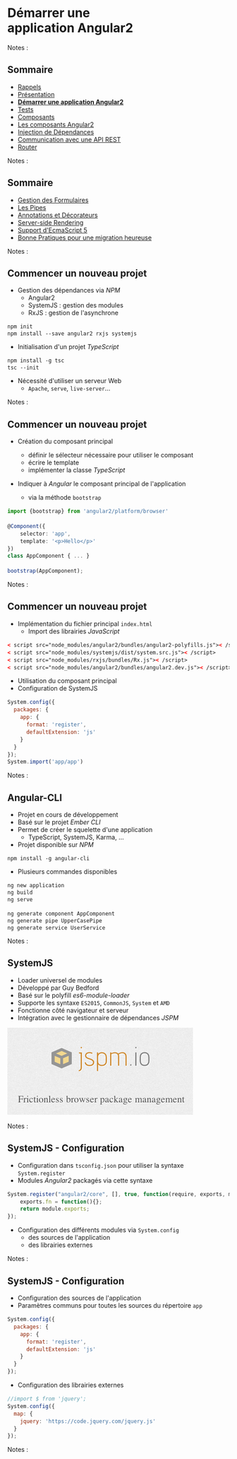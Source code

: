 # Démarrer une<br>application Angular2

<!-- .slide: class="page-title" -->

Notes :



## Sommaire

<!-- .slide: class="toc" -->

- [Rappels](#/1)
- [Présentation](#/2)
- **[Démarrer une application Angular2](#/3)**
- [Tests](#/4)
- [Composants](#/5)
- [Les composants Angular2](#/6)
- [Injection de Dépendances](#/7)
- [Communication avec une API REST](#/8)
- [Router](#/9)

Notes :



## Sommaire

<!-- .slide: class="toc" -->

- [Gestion des Formulaires](#/10)
- [Les Pipes](#/11)
- [Annotations et Décorateurs](#/12)
- [Server-side Rendering](#/13)
- [Support d'EcmaScript 5](#/14)
- [Bonne Pratiques pour une migration heureuse](#/15)

Notes :



## Commencer un nouveau projet

- Gestion des dépendances via *NPM*
  - Angular2
  - SystemJS : gestion des modules
  - RxJS : gestion de l'asynchrone

```shell
npm init
npm install --save angular2 rxjs systemjs
```

- Initialisation d'un projet *TypeScript*

```shell
npm install -g tsc
tsc --init
```

- Nécessité d'utiliser un serveur Web
  - `Apache`, `serve`, `live-server`...

Notes :



## Commencer un nouveau projet

- Création du composant principal
  - définir le sélecteur nécessaire pour utiliser le composant
  - écrire le template
  - implémenter la classe *TypeScript*

- Indiquer à *Angular* le composant principal de l'application
  - via la méthode `bootstrap`

```typescript
import {bootstrap} from 'angular2/platform/browser'

@Component({
    selector: 'app',
    template: '<p>Hello</p>'
})
class AppComponent { ... }

bootstrap(AppComponent);
```

Notes :



## Commencer un nouveau projet

- Implémentation du fichier principal `index.html`
  - Import des librairies *JavaScript*

```html
< script src="node_modules/angular2/bundles/angular2-polyfills.js">< /script>
< script src="node_modules/systemjs/dist/system.src.js">< /script>
< script src="node_modules/rxjs/bundles/Rx.js">< /script>
< script src="node_modules/angular2/bundles/angular2.dev.js">< /script>
```

  - Utilisation du composant principal
  - Configuration de SystemJS

```javascript
System.config({
  packages: {        
    app: {
      format: 'register',
      defaultExtension: 'js'
    }
  }
});
System.import('app/app')
```

Notes :



## Angular-CLI

- Projet en cours de développement
- Basé sur le projet *Ember CLI*
- Permet de créer le squelette d'une application
  - TypeScript, SystemJS, Karma, ...
- Projet disponible sur *NPM*

```shell
npm install -g angular-cli
```

- Plusieurs commandes disponibles

```shell
ng new application
ng build
ng serve

ng generate component AppComponent
ng generate pipe UpperCasePipe
ng generate service UserService
```


Notes :



## SystemJS

- Loader universel de modules
- Développé par Guy Bedford
- Basé sur le polyfill *es6-module-loader*
- Supporte les syntaxe `ES2015`, `CommonJS`, `System` et `AMD`
- Fonctionne côté navigateur et serveur
- Intégration avec le gestionnaire de dépendances *JSPM*

![SystemJS](ressources/jspmio.png "SystemJS")

Notes :



## SystemJS - Configuration

- Configuration dans `tsconfig.json` pour utiliser la syntaxe `System.register`
- Modules *Angular2* packagés via cette syntaxe
```javascript
System.register("angular2/core", [], true, function(require, exports, module){
    exports.fn = function(){};
    return module.exports;
});
```

- Configuration des différents modules via `System.config`
  - des sources de l'application
  - des librairies externes

Notes :



## SystemJS - Configuration

- Configuration des sources de l'application
- Paramètres communs pour toutes les sources du répertoire `app`

```javascript
System.config({
  packages: {        
    app: {
      format: 'register',
      defaultExtension: 'js'
    }
  }
});
```

- Configuration des librairies externes

```javascript
//import $ from 'jquery';
System.config({
  map: {
    jquery: 'https://code.jquery.com/jquery.js'
  }
});
```

Notes :



<!-- .slide: class="page-questions" -->
